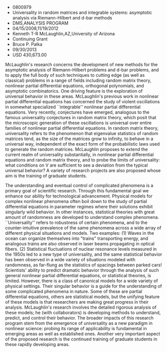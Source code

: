 
* 0800979
* Universality in random matrices and integrable systems: asymptotic analysis via Riemann-Hilbert and d-bar methods
* DMS,ANALYSIS PROGRAM
* 04/15/2008,11/19/2012
* Kenneth T-R McLaughlin,AZ,University of Arizona
* Continuing Grant
* Bruce P. Palka
* 09/30/2013
* USD 430,673.00

McLaughlin's research concerns the development of new methods for the asymptotic
analysis of Riemann-Hilbert problems and d-bar problems, and to apply the full
body of such techniques to cutting edge (as well as classical) problems in a
range of fields including random matrix theory, nonlinear partial differential
equations, orthogonal polynomials, and asymptotic combinatorics. One driving
feature is the exploration of universal behavior in these areas. McLaughlin's
previous work in nonlinear partial differential equations has concerned the
study of violent oscillations in somewhat specialized ``integrable'' nonlinear
partial differential equations. Very recently, conjectures have emerged,
analogous to the famous universality conjectures in random matrix theory, which
posit that the microscopic generation of these oscillations is universal over
entire families of nonlinear partial differential equations. In random matrix
theory, universality refers to the phenomenon that eigenvalue statistics of
random matrices tend, as the size of the matrices grow to infinity, to behave in
a universal way, independent of the exact form of the probabilistic laws used to
generate the random matrices. McLaughlin proposes to extend the current realm of
universality substantially, in nonlinear partial differential equations and
random matrix theory, and to probe the limits of universality: what conditions
on V are sufficient to see a deviation from the typical universal behavior? A
variety of research projects are also proposed whose aim is the training of
graduate students.

The understanding and eventual control of complicated phenomena is a primary
goal of scientific research. Through this fundamental goal we enhance our
ability for technological advancement. Physical models for complex nonlinear
phenomena often boil down to the study of partial differential equations in
parameter regimes where their solutions exhibit singularly wild behavior. In
other instances, statistical theories with great amount of randomness are
developed to understand complex phenomena. ``Universality'' refers to robustness
of certain phenomena, and to the counter-intuitive prevalence of the same
phenomena across a wide array of different physical situations and models. Two
examples: (1) Waves in the ocean can organize themselves into "trains"
transporting energy, and analogous trains are also observed in laser beams
propagating in optical fibers. (2) Statistical fluctuations of nuclear resonance
levels measured in the 1950s led to a new type of universality, and the same
statistical behavior has been observed in a wide variety of situations modeled
with randomness, as far-flung as the statistics of spacings between parked cars!
Scientists' ability to predict dramatic behavior through the analysis of such
general nonlinear partial differential equations, or statistical theories, is
limited. However, there is a class of canonical models for a wide variety of
physical settings. Their singular behavior is a guide for the understanding of
some complicated phenomena in nature. Some of these are partial differential
equations, others are statistical models, but the unifying feature of these
models is that researchers are making great progress in their analysis.
McLaughlin's research involves the detailed rigorous analysis of these models;
he (with collaborators) is developing methods to understand, predict, and
control their behavior. The broader impacts of this research program stem from
the emergence of universality as a new paradigm in nonlinear science: probing
its range of applicability is fundamental in emerging areas as well as
established ones. Another very important aspect of the proposed research is the
continued training of graduate students in these rapidly developing areas.

